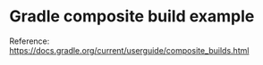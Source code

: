 # Gradle composite build example

Reference: https://docs.gradle.org/current/userguide/composite_builds.html
